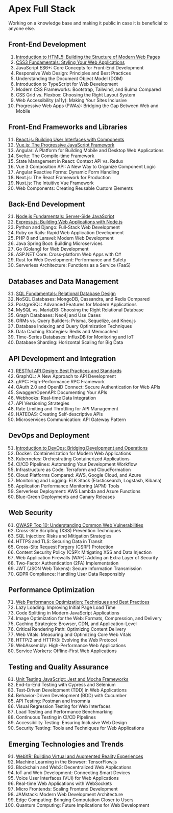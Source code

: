 # Apex Full Stack
Working on a knowledge base and making it public in case it is beneficial to anyone else.

## Front-End Development

1. [Introduction to HTML5: Building the Structure of Modern Web Pages](001-introduction-to-html5-building-the-structure-of-modern-web-pages.md)
2. [CSS3 Fundamentals: Styling Your Web Applications](002-css3-fundamentals-styling-your-web-applications.md)
3. JavaScript ES6+: Core Concepts for Front-End Development
4. Responsive Web Design: Principles and Best Practices
5. Understanding the Document Object Model (DOM)
6. Introduction to TypeScript for Web Development
7. Modern CSS Frameworks: Bootstrap, Tailwind, and Bulma Compared
8. CSS Grid vs. Flexbox: Choosing the Right Layout System
9. Web Accessibility (a11y): Making Your Sites Inclusive
10. Progressive Web Apps (PWAs): Bridging the Gap Between Web and Mobile

## Front-End Frameworks and Libraries

11. [React.js: Building User Interfaces with Components](011-reactjs-building-user-interfaces-with-components.md)
12. [Vue.js: The Progressive JavaScript Framework](012-vuejs-the-progressive-javascript-framework.md)
13. Angular: A Platform for Building Mobile and Desktop Web Applications
14. Svelte: The Compile-time Framework
15. State Management in React: Context API vs. Redux
16. Vue 3 Composition API: A New Way to Organize Component Logic
17. Angular Reactive Forms: Dynamic Form Handling
18. Next.js: The React Framework for Production
19. Nuxt.js: The Intuitive Vue Framework
20. Web Components: Creating Reusable Custom Elements

## Back-End Development

21. [Node.js Fundamentals: Server-Side JavaScript](021-nodejs-fundamentals-server-side-javascript.md)
22. [Express.js: Building Web Applications with Node.js](022-expressjs-building-web-applications-with-nodejs.md)
23. Python and Django: Full-Stack Web Development
24. Ruby on Rails: Rapid Web Application Development
25. PHP 8 and Laravel: Modern Web Development
26. Java Spring Boot: Building Microservices
27. Go (Golang) for Web Development
28. ASP.NET Core: Cross-platform Web Apps with C#
29. Rust for Web Development: Performance and Safety
30. Serverless Architecture: Functions as a Service (FaaS)

## Databases and Data Management

31. [SQL Fundamentals: Relational Database Design](031-sql-fundamentals-relational-database-design.md)
32. NoSQL Databases: MongoDB, Cassandra, and Redis Compared
33. PostgreSQL: Advanced Features for Modern Applications
34. MySQL vs. MariaDB: Choosing the Right Relational Database
35. Graph Databases: Neo4j and Use Cases
36. ORMs vs. Query Builders: Prisma, Sequelize, and Knex.js
37. Database Indexing and Query Optimization Techniques
38. Data Caching Strategies: Redis and Memcached
39. Time-Series Databases: InfluxDB for Monitoring and IoT
40. Database Sharding: Horizontal Scaling for Big Data

## API Development and Integration

41. [RESTful API Design: Best Practices and Standards](041-restful-api-design-best-practices-and-standards.md)
42. GraphQL: A New Approach to API Development
43. gRPC: High-Performance RPC Framework
44. OAuth 2.0 and OpenID Connect: Secure Authentication for Web APIs
45. Swagger/OpenAPI: Documenting Your APIs
46. Webhooks: Real-time Data Integration
47. API Versioning Strategies
48. Rate Limiting and Throttling for API Management
49. HATEOAS: Creating Self-descriptive APIs
50. Microservices Communication: API Gateway Pattern

## DevOps and Deployment

51. [Introduction to DevOps: Bridging Development and Operations](051-introduction-to-devops-bridging-development-and-operations.md)
52. Docker: Containerization for Modern Web Applications
53. Kubernetes: Orchestrating Containerized Applications
54. CI/CD Pipelines: Automating Your Development Workflow
55. Infrastructure as Code: Terraform and CloudFormation
56. Cloud Platforms Compared: AWS, Google Cloud, and Azure
57. Monitoring and Logging: ELK Stack (Elasticsearch, Logstash, Kibana)
58. Application Performance Monitoring (APM) Tools
59. Serverless Deployment: AWS Lambda and Azure Functions
60. Blue-Green Deployments and Canary Releases

## Web Security

61. [OWASP Top 10: Understanding Common Web Vulnerabilities](061-owasp-top-10-understanding-common-web-vulnerabilities.md)
62. Cross-Site Scripting (XSS) Prevention Techniques
63. SQL Injection: Risks and Mitigation Strategies
64. HTTPS and TLS: Securing Data in Transit
65. Cross-Site Request Forgery (CSRF) Protection
66. Content Security Policy (CSP): Mitigating XSS and Data Injection
67. Web Application Firewalls (WAF): Adding an Extra Layer of Security
68. Two-Factor Authentication (2FA) Implementation
69. JWT (JSON Web Tokens): Secure Information Transmission
70. GDPR Compliance: Handling User Data Responsibly

## Performance Optimization

71. [Web Performance Optimization: Techniques and Best Practices](071-web-performance-optimization-techniques-and-best-practices.md)
72. Lazy Loading: Improving Initial Page Load Time
73. Code Splitting in Modern JavaScript Applications
74. Image Optimization for the Web: Formats, Compression, and Delivery
75. Caching Strategies: Browser, CDN, and Application-Level
76. Critical Rendering Path: Optimizing Content Delivery
77. Web Vitals: Measuring and Optimizing Core Web Vitals
78. HTTP/2 and HTTP/3: Evolving the Web Protocol
79. WebAssembly: High-Performance Web Applications
80. Service Workers: Offline-First Web Applications

## Testing and Quality Assurance

81. [Unit Testing JavaScript: Jest and Mocha Frameworks](081-unit-testing-javascript-jest-and-mocha-frameworks.md)
82. End-to-End Testing with Cypress and Selenium
83. Test-Driven Development (TDD) in Web Applications
84. Behavior-Driven Development (BDD) with Cucumber
85. API Testing: Postman and Insomnia
86. Visual Regression Testing for Web Interfaces
87. Load Testing and Performance Benchmarking
88. Continuous Testing in CI/CD Pipelines
89. Accessibility Testing: Ensuring Inclusive Web Design
90. Security Testing: Tools and Techniques for Web Applications

## Emerging Technologies and Trends

91. [WebXR: Building Virtual and Augmented Reality Experiences](091-webxr-building-virtual-and-augmented-reality-experiences.md)
92. Machine Learning in the Browser: TensorFlow.js
93. Blockchain and Web3: Decentralized Web Applications
94. IoT and Web Development: Connecting Smart Devices
95. Voice User Interfaces (VUI) for Web Applications
96. Real-time Web Applications with WebSockets
97. Micro Frontends: Scaling Frontend Development
98. JAMstack: Modern Web Development Architecture
99. Edge Computing: Bringing Computation Closer to Users
100. Quantum Computing: Future Implications for Web Development

